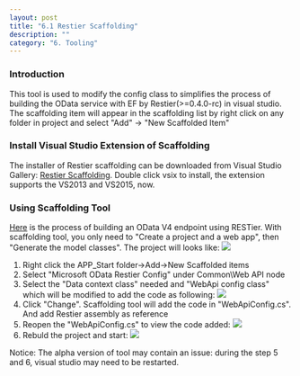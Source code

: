 ```yaml
---
layout: post
title: "6.1 Restier Scaffolding"
description: ""
category: "6. Tooling"
---
```


### Introduction
This tool is used to modify the config class to simplifies the process of building the OData service with EF by Restier(>=0.4.0-rc) in visual studio. The scaffolding item will appear in the scaffolding list by right click on any folder in project and select "Add" -> "New Scaffolded Item"

### Install Visual Studio Extension of Scaffolding
The installer of Restier scaffolding can be downloaded from Visual Studio Gallery: [Restier Scaffolding](https://visualstudiogallery.msdn.microsoft.com/6b18599d-34d5-4123-a586-cdf411728d23/). Double click vsix to install, the extension supports the VS2013 and VS2015, now.

### Using Scaffolding Tool
[Here](http://odata.github.io/RESTier/#01-04-Bootstrap) is the process of building an OData V4 endpoint using RESTier. With scaffolding tool, you only need to "Create a project and a web app", then "Generate the model classes". The project will looks like:
![]({{site.baseurl}}/images/ScaffoldingBefore.PNG)

1. Right click the APP_Start folder->Add->New Scaffolded items
2. Select "Microsoft OData Restier Config" under Common\Web API node
3. Select the "Data context class" needed and "WebApi config class" which will be modified to add the code as following:
![]({{site.baseurl}}/images/Scaffolding.PNG)
4. Click "Change". Scaffolding tool will add the code in "WebApiConfig.cs". And add Restier assembly as reference
5. Reopen the "WebApiConfig.cs" to view the code added:
![]({{site.baseurl}}/images/ScaffoldingAfter.PNG)
6. Rebuld the project and start:
![]({{site.baseurl}}/images/ScaffoldingResult.PNG)


Notice: The alpha version of tool may contain an issue: during the step 5 and 6, visual studio may need to be restarted. 





